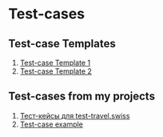 # Test-cases

## Test-case Templates

1. [Test-case Template 1](https://docs.google.com/spreadsheets/d/1WXxXWI7wPBDbZZyFB77P-x1CFolMIxeoESn5chXtXAg/edit?usp=sharing)
2. [Test-case Template 2](https://docs.google.com/spreadsheets/d/1VncvmA2GIoV7xQMTCuobtXMwmFKBduouY-1PGNXsaC8/edit?usp=sharing)

## Test-cases from my projects

1. [Тест-кейсы для test-travel.swiss](https://docs.google.com/spreadsheets/d/1ZMDywCHtrpppqAu3-pvKa5Q5HbPm8V0wrqS7cjwIwjg/edit?usp=sharing) 
2. [Test-case example](https://docs.google.com/spreadsheets/d/1KGX-RRaqjqa7OiKuXPHY2LcDYukTPM3_HsPLHQB-HZw/edit?usp=sharing)
